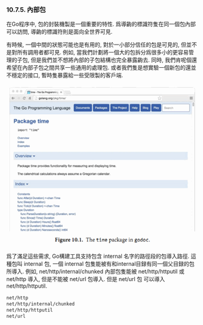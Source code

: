 ### 10.7.5. 內部包

在Go程序中, 包的封裝機製是一個重要的特性. 爲導齣的標識符隻在同一個包內部可以訪問, 導齣的標識符則是面向全世界可見.

有時候, 一個中間的狀態可能也是有用的, 對於一小部分信任的包是可見的, 但並不是對所有調用者都可見. 例如, 當我們計劃將一個大的包拆分爲很多小的更容易管理的子包, 但是我們並不想將內部的子包結構也完全暴露齣去. 同時, 我們肯呢個還希望在內部子包之間共享一些通用的處理包. 或者我們隻是想實驗一個新包的還並不穩定的接口, 暫時隻暴露給一些受限製的客戶端.

![](../images/ch10-01.png)

爲了滿足這些需求, Go構建工具支持包含 internal 名字的路徑段的包導入路徑. 這種包叫 internal 包, 一個 internal 包隻能被有和internal目録有同一個父目録的包所導入. 例如, net/http/internal/chunked 內部包隻能被 net/http/httputil 或 net/http 導入, 但是不能被 net/url 包導入. 但是 net/url 包 可以導入 net/http/httputil.

```
net/http
net/http/internal/chunked
net/http/httputil
net/url
```

